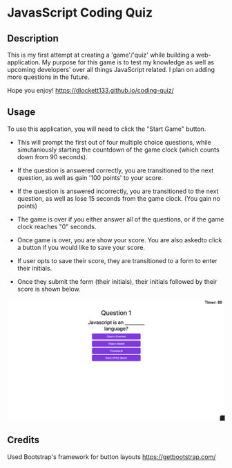 # JavasScript Coding Quiz

## Description

This is my first attempt at creating a 'game'/'quiz' while building a web-application. My purpose for this game is to test my knowledge as well as upcoming developers' over all things JavaScript related. I plan on adding more questions in the future.

Hope you enjoy!
https://dlockett133.github.io/coding-quiz/

## Usage

To use this application, you will need to click the "Start Game" button.

- This will prompt the first out of four multiple choice questions, while simutaniously starting the countdown of the game clock (which counts down from 90 seconds).

- If the question is answered correctly, you are transitioned to the next question, as well as gain '100 points' to your score.

- If the question is answered incorrectly, you are transitioned to the next question, as well as lose 15 seconds from the game clock. (You gain no points)

- The game is over if you either answer all of the questions, or if the game clock reaches "0" seconds.

- Once game is over, you are show your score. You are also askedto click a button if you would like to save your score.

- If user opts to save their score, they are transitioned to a form to enter their initials.

- Once they submit the form (their initials), their initials followed by their score is shown below.

![A screenshot of my JavaScript Coding Quiz](./Assets/images/javascript-coding-quiz%20.png)

## Credits

Used Bootstrap's framework for button layouts
https://getbootstrap.com/
